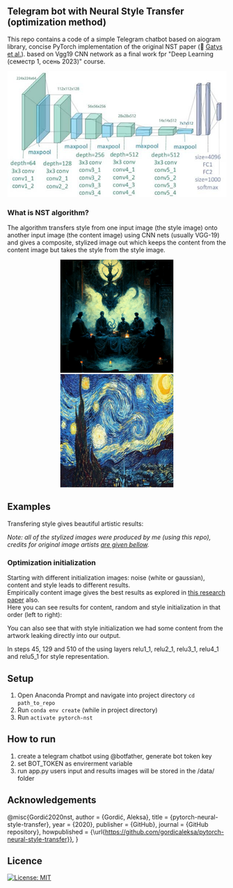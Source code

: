 ## Telegram bot with Neural Style Transfer (optimization method) 
This repo contains a code of a simple Telegram chatbot based on aiogram library, concise PyTorch implementation of the original NST paper (:link: [Gatys et al.](https://www.cv-foundation.org/openaccess/content_cvpr_2016/papers/Gatys_Image_Style_Transfer_CVPR_2016_paper.pdf)). 
based on Vgg19 CNN network as a final work fpr "Deep Learning (семестр 1, осень 2023)" course. 

<p align="center">
<img src="readme_pics/Vgg19.png" width="570"/>
</p>

### What is NST algorithm?
The algorithm transfers style from one input image (the style image) onto another input image (the content image) using CNN nets (usually VGG-19) and gives a composite, stylized image out which keeps the content from the content image but takes the style from the style image.

<p align="center">
<img src="readme_pics/style_1.jpg" width="260"/>
<img src="readme_pics/style_2.jpg" width="260"/>
</p>


## Examples

Transfering style gives beautiful artistic results:


*Note: all of the stylized images were produced by me (using this repo), credits for original image artists [are given bellow](#acknowledgements).*


### Optimization initialization

Starting with different initialization images: noise (white or gaussian), content and style leads to different results. <br/>
Empirically content image gives the best results as explored in [this research paper](https://arxiv.org/pdf/1602.07188.pdf) also. <br/>
Here you can see results for content, random and style initialization in that order (left to right):



You can also see that with style initialization we had some content from the artwork leaking directly into our output.


In steps 45, 129 and 510 of the  using layers relu1_1, relu2_1, relu3_1, relu4_1 and relu5_1 for style representation.

## Setup

1. Open Anaconda Prompt and navigate into project directory `cd path_to_repo`
2. Run `conda env create` (while in project directory)
3. Run `activate pytorch-nst`


## How to run 
1. create a telegram chatbot using @botfather, generate bot token key
2. set BOT_TOKEN as envirerment variable 
3. run app.py 
users input and results images will be stored in the /data/ folder 

## Acknowledgements



@misc{Gordić2020nst,
  author = {Gordić, Aleksa},
  title = {pytorch-neural-style-transfer},
  year = {2020},
  publisher = {GitHub},
  journal = {GitHub repository},
  howpublished = {\url{https://github.com/gordicaleksa/pytorch-neural-style-transfer}},
}




## Licence

[![License: MIT](https://img.shields.io/badge/License-MIT-yellow.svg)](https://github.com/gordicaleksa/pytorch-neural-style-transfer/blob/master/LICENCE)
